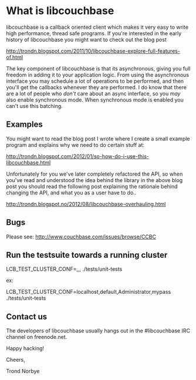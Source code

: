What is libcouchbase
====================

libcouchbase is a callback oriented client which makes it very easy to
write high performance, thread safe programs. If you're interested in
the early history of libcouchbase you might want to check out the blog
post

http://trondn.blogspot.com/2011/10/libcouchbase-explore-full-features-of.html

The key component of libcouchbase is that its asynchronous, giving you
full freedom in adding it to your application logic. From using the
asynchronous interface you may schedule a lot of operations to be
performed, and then you'll get the callbacks whenever they are
performed. I do know that there are a lot of people who _don't_ care
about an async interface, so you _may_ also enable synchronous
mode. When synchronous mode is enabled you can't use this batching.

Examples
--------

You might want to read the blog post I wrote where I create a small
example program and explains why we need to do certain stuff at:

http://trondn.blogspot.com/2012/01/so-how-do-i-use-this-libcouchbase.html

Unfortunately for you we've later completely refactored the API, so
when you've read and understood the idea behind the library in the
above blog post you should read the following post explaining the
rationale behind changing the API, and what you as a user have to do..

http://trondn.blogspot.no/2012/08/libcouchbase-overhauling.html

Bugs
----

Please see: http://www.couchbase.com/issues/browse/CCBC

Run the testsuite towards a running cluster
-------------------------------------------

LCB_TEST_CLUSTER_CONF=<hostname>,<bucket>,<user>,<password> ./tests/unit-tests

ex:

LCB_TEST_CLUSTER_CONF=localhost,default,Administrator,mypass ./tests/unit-tests


Contact us
----------

The developers of libcouchbase usually hangs out in the #libcouchbase
IRC channel on freenode.net.


Happy hacking!

Cheers,

Trond Norbye
